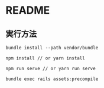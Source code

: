 # README

## 実行方法


```
bundle install --path vendor/bundle

```


```
npm install // or yarn install

```


```
npm run serve // or yarn run serve

```

```
bundle exec rails assets:precompile

```

